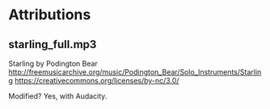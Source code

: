 
# Attributions

## starling_full.mp3

Starling by Podington Bear
http://freemusicarchive.org/music/Podington_Bear/Solo_Instruments/Starling
https://creativecommons.org/licenses/by-nc/3.0/

Modified? Yes, with Audacity.


